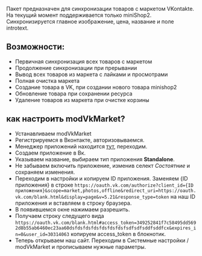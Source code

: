 Пакет предназначен для синхронизации товаров с маркетом VKontakte.
На текущий момент поддерживается только miniShop2.
Синхронизируется главное изображение, цена, название и поле introtext.

## Возможности:
* Первичная синхронизация всех товаров с маркетом
* Продолжение синхронизации при прерывании
* Вывод всех товаров из маркета с лайками и просмотрами
* Полная очистка маркета
* Создание товара в VK, при создании нового товара minishop2
* Обновление товара при сохранении ресурса
* Удаление товаров из маркета при очистке корзины

## как настроить modVkMarket?
* Устанавливаем modVkMarket
* Регистрируемся в Вконтакте, авторизовываемся.
* Менеджер приложений находится [тут][1], переходим.
* Создаем приложение в Вк.
* Указываем название, выбираем тип приложения **Standalone**.
* Не забываем включить приложение, изменив селект *Состоятние* и сохраняем изменения.
* Переходим в настройки и копируем ID приложения. Заменяем {ID приложения} в строке ```https://oauth.vk.com/authorize?client_id={ID приложения}&scope=market,photos,offline&redirect_uri=https://oauth.vk.com/blank.html&display=page&v=5.21&response_type=token``` на наш ID приложения и вставляем в строку браузера. 
* В появившемся окне нажимаем разрешить.
* Получаем строку следущего вида ```https://oauth.vk.com/blank.html#access_token=349252841f7c58495dd5692d8b55ab6460ec23aa60dsfdsfdsfdsfdsfdsfdsfsdfsdfsddfsddfcx&expires_in=0&user_id=30314063``` копируем access_token в блокнотик.
* Теперь открываем наш сайт. Переходим в Системные настройки / modVkMarket и прописываем нужные параметры.


[1]: https://vk.com/apps?act=manage
[2]: https://modx.pro/components/7922-modvkmarket-1-0-0-beta/
